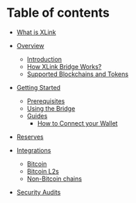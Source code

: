 # Table of contents

- [What is XLink](README.md)

- [Overview](overview/README.md)
  - [Introduction](overview/introduction.md)
  - [How XLink Bridge Works?](overview/how-xlink-works.md)
  - [Supported Blockchains and Tokens](overview/supported-blockchains-and-tokens.md)

- [Getting Started](getting-started/README.md)
  - [Prerequisites](getting-started/prerequisites.md)
  - [Using the Bridge](getting-started/using-the-bridge.md)
  - [Guides](getting-started/guides/README.md)
    - [How to Connect your Wallet](getting-started/guides/how-to-connect-your-wallet.md)

- [Reserves](reserves.md)

- [Integrations](integrations/README.md)
  - [Bitcoin](integrations/understanding-the-bitcoin-bridge.md)
  - [Bitcoin L2s](integrations/bitcoin-l2s.md)
  - [Non-Bitcoin chains](integrations/non-bitcoin-chains.md)

- [Security Audits](security-audits.md)

<!-- 

Future work:

## Special Features

* [Campaigns](special-features/campaigns.md)
* [Points](special-features/points.md)

## Developers

* [Technical Overview](developers/technical-overview/README.md)
    * [Components](developers/technical-overview/components.md)
    * [Smart Contracts](developers/technical-overview/smart-contracts.md)
    * [Oracle Integration](developers/technical-overview/oracle-integration.md)

* [Development & Integrations](developers/development-and-integrations/README.md)
    * [XLink SDK](developers/development-and-integrations/sdk.md)
    * [New features, Changelog, Roadmap?](developers/development-and-integrations/new-features.md)

## Resources

* [Glossary](resources/glossary.md)
* [FAQs](resources/faqs.md)
* [Networks](resources/networks.md) 

-->
